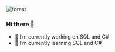 
![forest](https://github.com/Srdjan294/Srdjan294/assets/63909257/4f01ad15-1690-4312-9416-bc44f8799cb0)

### Hi there 👋

- 🔭 I’m currently working on SQL and C#
- 🌱 I’m currently learning SQL and C#

